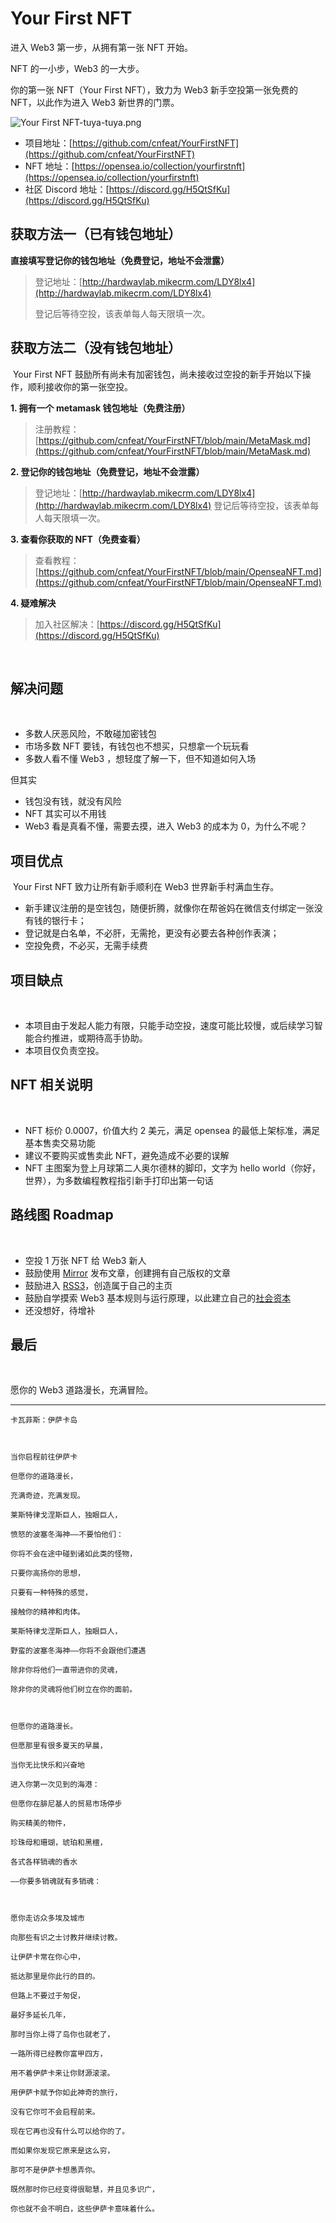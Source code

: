 # Your First NFT


进入 Web3 第一步，从拥有第一张 NFT 开始。
​

NFT 的一小步，Web3  的一大步。
​

你的第一张 NFT（Your First NFT），致力为 Web3 新手空投第一张免费的 NFT，以此作为进入 Web3 新世界的门票。
​

![Your First NFT-tuya-tuya.png](https://s2.loli.net/2022/02/15/ODfyE3PHt4WQA7U.png)
[
](http://hardwaylab.mikecrm.com/LDY8lx4)

- 项目地址：[https://github.com/cnfeat/YourFirstNFT](https://github.com/cnfeat/YourFirstNFT)
- NFT 地址：[https://opensea.io/collection/yourfirstnft](https://opensea.io/collection/yourfirstnft)
- 社区 Discord 地址：[https://discord.gg/H5QtSfKu](https://discord.gg/H5QtSfKu)



## 获取方法一（已有钱包地址）


**直接填写登记你的钱包地址（免费登记，地址不会泄露）**
​

> 登记地址：[http://hardwaylab.mikecrm.com/LDY8lx4](http://hardwaylab.mikecrm.com/LDY8lx4)
> 
> 登记后等待空投，该表单每人每天限填一次。



## 获取方法二（没有钱包地址）
​
Your First NFT 鼓励所有尚未有加密钱包，尚未接收过空投的新手开始以下操作，顺利接收你的第一张空投。
​

**1. 拥有一个 metamask 钱包地址（免费注册）**
> 注册教程：[https://github.com/cnfeat/YourFirstNFT/blob/main/MetaMask.md](https://github.com/cnfeat/YourFirstNFT/blob/main/MetaMask.md)

**2. 登记你的钱包地址（免费登记，地址不会泄露）**
> 登记地址：[http://hardwaylab.mikecrm.com/LDY8lx4](http://hardwaylab.mikecrm.com/LDY8lx4)
> 登记后等待空投，该表单每人每天限填一次。

**3. 查看你获取的 NFT（免费查看）**
> 查看教程：[https://github.com/cnfeat/YourFirstNFT/blob/main/OpenseaNFT.md](https://github.com/cnfeat/YourFirstNFT/blob/main/OpenseaNFT.md)

**4. 疑难解决**
> 加入社区解决：[https://discord.gg/H5QtSfKu](https://discord.gg/H5QtSfKu)

​

## 解决问题
​
- 多数人厌恶风险，不敢碰加密钱包
- 市场多数 NFT 要钱，有钱包也不想买，只想拿一个玩玩看
- 多数人看不懂 Web3 ，想轻度了解一下，但不知道如何入场

但其实

- 钱包没有钱，就没有风险
- NFT 其实可以不用钱
- Web3 看是真看不懂，需要去摸，进入 Web3 的成本为 0，为什么不呢？

## 项目优点
​
Your First NFT 致力让所有新手顺利在 Web3 世界新手村满血生存。
​
- 新手建议注册的是空钱包，随便折腾，就像你在帮爸妈在微信支付绑定一张没有钱的银行卡；
- 登记就是白名单，不必肝，无需抢，更没有必要去各种创作表演；
- 空投免费，不必买，无需手续费


## 项目缺点
​
- 本项目由于发起人能力有限，只能手动空投，速度可能比较慢，或后续学习智能合约推进，或期待高手协助。
- 本项目仅负责空投。
​

## NFT 相关说明
​
- NFT 标价 0.0007，价值大约 2 美元，满足 opensea 的最低上架标准，满足基本售卖交易功能
- 建议不要购买或售卖此 NFT，避免造成不必要的误解
- NFT 主图案为登上月球第二人奥尔德林的脚印，文字为 hello world（你好，世界），为多数编程教程指引新手打印出第一句话
​

## 路线图 Roadmap 
​
- 空投 1 万张 NFT 给 Web3 新人
- 鼓励使用 [Mirror](https://mirror.xyz/) 发布文章，创建拥有自己版权的文章
- 鼓励进入 [RSS3](https://rss3.bio/)，创造属于自己的主页
- 鼓励自学摸索 Web3 基本规则与运行原理，以此建立自己的[社会资本](https://mirror.xyz/cnfeat.eth/jqxRuAuxojnueiaA0_aJKO1JyEM5Ls4HSWs653R5ZM0)
- 还没想好，待增补

## 最后
​

愿你的 Web3 道路漫长，充满冒险。
​

-------


```
卡瓦菲斯：伊萨卡岛



当你启程前往伊萨卡

但愿你的道路漫长，

充满奇迹，充满发现。

莱斯特律戈涅斯巨人，独眼巨人，

愤怒的波塞冬海神——不要怕他们：

你将不会在途中碰到诸如此类的怪物，

只要你高扬你的思想，

只要有一种特殊的感觉，

接触你的精神和肉体。

莱斯特律戈涅斯巨人，独眼巨人，

野蛮的波塞冬海神——你将不会跟他们遭遇

除非你将他们一直带进你的灵魂，

除非你的灵魂将他们树立在你的面前。



但愿你的道路漫长。

但愿那里有很多夏天的早晨，

当你无比快乐和兴奋地

进入你第一次见到的海港：

但愿你在腓尼基人的贸易市场停步

购买精美的物件，

珍珠母和珊瑚，琥珀和黑檀，

各式各样销魂的香水

——你要多销魂就有多销魂：



愿你走访众多埃及城市

向那些有识之士讨教并继续讨教。

让伊萨卡常在你心中，

抵达那里是你此行的目的。

但路上不要过于匆促，

最好多延长几年，

那时当你上得了岛你也就老了，

一路所得已经教你富甲四方，

用不着伊萨卡来让你财源滚滚。

用伊萨卡赋予你如此神奇的旅行，

没有它你可不会启程前来。

现在它再也没有什么可以给你的了。

而如果你发现它原来是这么穷，

那可不是伊萨卡想愚弄你。

既然那时你已经变得很聪慧，并且见多识广，

你也就不会不明白，这些伊萨卡意味着什么。
```

